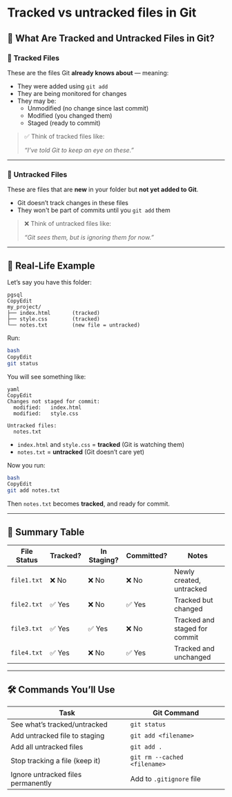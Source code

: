 # Tracked vs untracked files in Git

## 🧠 What Are Tracked and Untracked Files in Git?

### 🔷 **Tracked Files**

These are the files Git **already knows about** — meaning:

- They were added using `git add`
- They are being monitored for changes
- They may be:
    - Unmodified (no change since last commit)
    - Modified (you changed them)
    - Staged (ready to commit)

> ✅ Think of tracked files like:
> 
> 
> *“I’ve told Git to keep an eye on these.”*
> 

---

### 🔶 **Untracked Files**

These are files that are **new** in your folder but **not yet added to Git**.

- Git doesn’t track changes in these files
- They won't be part of commits until you `git add` them

> ❌ Think of untracked files like:
> 
> 
> *“Git sees them, but is ignoring them for now.”*
> 

---

## 📂 Real-Life Example

Let’s say you have this folder:

```
pgsql
CopyEdit
my_project/
├── index.html       (tracked)
├── style.css        (tracked)
└── notes.txt        (new file = untracked)

```

Run:

```bash
bash
CopyEdit
git status

```

You will see something like:

```
yaml
CopyEdit
Changes not staged for commit:
  modified:   index.html
  modified:   style.css

Untracked files:
  notes.txt

```

- `index.html` and `style.css` = **tracked** (Git is watching them)
- `notes.txt` = **untracked** (Git doesn’t care yet)

Now you run:

```bash
bash
CopyEdit
git add notes.txt

```

Then `notes.txt` becomes **tracked**, and ready for commit.

---

## 🔧 Summary Table

| File Status | Tracked? | In Staging? | Committed? | Notes |
| --- | --- | --- | --- | --- |
| `file1.txt` | ❌ No | ❌ No | ❌ No | Newly created, untracked |
| `file2.txt` | ✅ Yes | ❌ No | ✅ Yes | Tracked but changed |
| `file3.txt` | ✅ Yes | ✅ Yes | ❌ No | Tracked and staged for commit |
| `file4.txt` | ✅ Yes | ❌ No | ✅ Yes | Tracked and unchanged |

---

## 🛠 Commands You’ll Use

| Task | Git Command |
| --- | --- |
| See what’s tracked/untracked | `git status` |
| Add untracked file to staging | `git add <filename>` |
| Add all untracked files | `git add .` |
| Stop tracking a file (keep it) | `git rm --cached <filename>` |
| Ignore untracked files permanently | Add to `.gitignore` file |